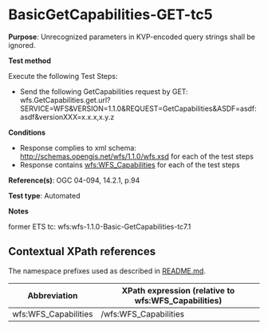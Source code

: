 # BasicGetCapabilities-GET-tc5

**Purpose**: Unrecognized parameters in KVP-encoded query strings shall be ignored.

**Test method**

Execute the following Test Steps:

* Send the following GetCapabilities request by GET: wfs.GetCapabilities.get.url?SERVICE=WFS&VERSION=1.1.0&REQUEST=GetCapabilities&ASDF=asdf:asdf&versionXXX=x.x.x,x.y.z

**Conditions**

* Response complies to xml schema: http://schemas.opengis.net/wfs/1.1.0/wfs.xsd for each of the test steps
* Response contains [wfs:WFS_Capabilities](#wfs:WFS_Capabilities) for each of the test steps


**Reference(s)**: OGC 04-094, 14.2.1, p.94

**Test type**: Automated

**Notes**

former ETS tc: wfs:wfs-1.1.0-Basic-GetCapabilities-tc7.1


## Contextual XPath references

The namespace prefixes used as described in [README.md](./README.md#namespaces).

Abbreviation                                   |  XPath expression (relative to wfs:WFS_Capabilities)
-----------------------------------------------| -------------------------------------------------------------------------
wfs:WFS_Capabilities <a name="wfs:WFS_Capabilities"></a>   | /wfs:WFS_Capabilities

